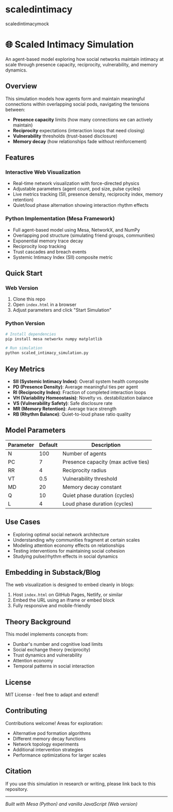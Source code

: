 # scaledintimacy
scaledintimacymock
# 🌐 Scaled Intimacy Simulation

An agent-based model exploring how social networks maintain intimacy at scale through presence capacity, reciprocity, vulnerability, and memory dynamics.

## Overview

This simulation models how agents form and maintain meaningful connections within overlapping social pods, navigating the tensions between:
- **Presence capacity** limits (how many connections we can actively maintain)
- **Reciprocity** expectations (interaction loops that need closing)
- **Vulnerability** thresholds (trust-based disclosure)
- **Memory decay** (how relationships fade without reinforcement)

## Features

### Interactive Web Visualization
- Real-time network visualization with force-directed physics
- Adjustable parameters (agent count, pod size, pulse cycles)
- Live metrics tracking (SII, presence density, reciprocity index, memory retention)
- Quiet/loud phase alternation showing interaction rhythm effects

### Python Implementation (Mesa Framework)
- Full agent-based model using Mesa, NetworkX, and NumPy
- Overlapping pod structure (simulating friend groups, communities)
- Exponential memory trace decay
- Reciprocity loop tracking
- Trust cascades and breach events
- Systemic Intimacy Index (SII) composite metric

## Quick Start

### Web Version
1. Clone this repo
2. Open `index.html` in a browser
3. Adjust parameters and click "Start Simulation"

### Python Version
```bash
# Install dependencies
pip install mesa networkx numpy matplotlib

# Run simulation
python scaled_intimacy_simulation.py
```

## Key Metrics

- **SII (Systemic Intimacy Index)**: Overall system health composite
- **PD (Presence Density)**: Average meaningful ties per agent
- **RI (Reciprocity Index)**: Fraction of completed interaction loops
- **VH (Variability Homeostasis)**: Novelty vs. destabilization balance
- **VS (Vulnerability Safety)**: Safe disclosure rate
- **MR (Memory Retention)**: Average trace strength
- **RB (Rhythm Balance)**: Quiet-to-loud phase ratio quality

## Model Parameters

| Parameter | Default | Description |
|-----------|---------|-------------|
| N | 100 | Number of agents |
| PC | 7 | Presence capacity (max active ties) |
| RR | 4 | Reciprocity radius |
| VT | 0.5 | Vulnerability threshold |
| MD | 20 | Memory decay constant |
| Q | 10 | Quiet phase duration (cycles) |
| L | 4 | Loud phase duration (cycles) |

## Use Cases

- Exploring optimal social network architecture
- Understanding why communities fragment at certain scales
- Modeling attention economy effects on relationships
- Testing interventions for maintaining social cohesion
- Studying pulse/rhythm effects in social dynamics

## Embedding in Substack/Blog

The web visualization is designed to embed cleanly in blogs:
1. Host `index.html` on GitHub Pages, Netlify, or similar
2. Embed the URL using an iframe or embed block
3. Fully responsive and mobile-friendly

## Theory Background

This model implements concepts from:
- Dunbar's number and cognitive load limits
- Social exchange theory (reciprocity)
- Trust dynamics and vulnerability
- Attention economy
- Temporal patterns in social interaction

## License

MIT License - feel free to adapt and extend!

## Contributing

Contributions welcome! Areas for exploration:
- Alternative pod formation algorithms
- Different memory decay functions
- Network topology experiments
- Additional intervention strategies
- Performance optimizations for larger scales

## Citation

If you use this simulation in research or writing, please link back to this repository.

---

*Built with Mesa (Python) and vanilla JavaScript (Web version)*
